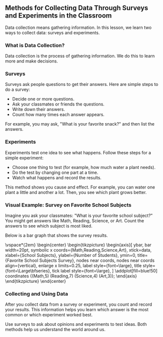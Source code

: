 
## Methods for Collecting Data Through Surveys and Experiments in the Classroom

Data collection means gathering information. In this lesson, we learn two ways to collect data: surveys and experiments.

### What is Data Collection?

Data collection is the process of gathering information. We do this to learn more and make decisions.

### Surveys

Surveys ask people questions to get their answers. Here are simple steps to do a survey:

- Decide one or more questions.
- Ask your classmates or friends the questions.
- Write down their answers.
- Count how many times each answer appears.

For example, you may ask, "What is your favorite snack?" and then list the answers.

### Experiments

Experiments test one idea to see what happens. Follow these steps for a simple experiment:

- Choose one thing to test (for example, how much water a plant needs).
- Do the test by changing one part at a time.
- Watch what happens and record the results.

This method shows you cause and effect. For example, you can water one plant a little and another a lot. Then, you see which plant grows better.

### Visual Example: Survey on Favorite School Subjects

Imagine you ask your classmates: "What is your favorite school subject?" You might get answers like Math, Reading, Science, or Art. Count the answers to see which subject is most liked.

Below is a bar graph that shows the survey results.

\vspace*{2em}
\begin{center}
\begin{tikzpicture}
\begin{axis}[
    ybar,
    bar width=20pt,
    symbolic x coords={Math,Reading,Science,Art},
    xtick=data,
    xlabel={School Subjects},
    ylabel={Number of Students},
    ymin=0,
    title={Favorite School Subjects Survey},
    nodes near coords,
    nodes near coords align={vertical},
    enlarge x limits=0.25,
    label style={font=\large},
    title style={font=\Large\bfseries},
    tick label style={font=\large},
]
\addplot[fill=blue!50] coordinates {(Math,5) (Reading,7) (Science,4) (Art,3)};
\end{axis}
\end{tikzpicture}
\end{center}

### Collecting and Using Data

After you collect data from a survey or experiment, you count and record your results. This information helps you learn which answer is the most common or which experiment worked best.

Use surveys to ask about opinions and experiments to test ideas. Both methods help us understand the world around us.
